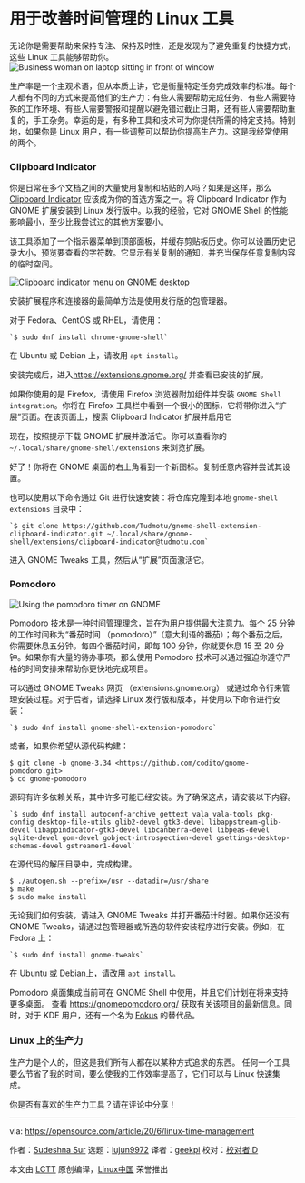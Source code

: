 [#]: collector: (lujun9972)
[#]: translator: (geekpi)
[#]: reviewer: ( )
[#]: publisher: ( )
[#]: url: ( )
[#]: subject: (Linux tools for improving your time management)
[#]: via: (https://opensource.com/article/20/6/linux-time-management)
[#]: author: (Sudeshna Sur https://opensource.com/users/sudeshna-sur)

用于改善时间管理的 Linux 工具
======
无论你是需要帮助来保持专注、保持及时性，还是发现为了避免重复的快捷方式，这些 Linux 工具能够帮助你。
![Business woman on laptop sitting in front of window][1]


生产率是一个主观术语，但从本质上讲，它是衡量特定任务完成效率的标准。每个人都有不同的方式来提高他们的生产力：有些人需要帮助完成任务、有些人需要特殊的工作环境、有些人需要警报和提醒以避免错过截止日期，还有些人需要帮助重复的，手工杂务。幸运的是，有多种工具和技术可为你提供所需的特定支持。特别地，如果你是 Linux 用户，有一些调整可以帮助你提高生产力。这是我经常使用的两个。

### Clipboard Indicator

你是日常在多个文档之间的大量使用复制和粘贴的人吗？如果是这样，那么 [Clipboard Indicator][2] 应该成为你的首选方案之一。将 Clipboard Indicator 作为 GNOME 扩展安装到 Linux 发行版中。以我的经验，它对 GNOME Shell 的性能影响最小，至少比我尝试过的其他方案要小。

该工具添加了一个指示器菜单到顶部面板，并缓存剪贴板历史。你可以设置历史记录大小，预览要查看的字符数。它显示有关复制的通知，并充当保存任意复制内容的临时空间。

![Clipboard indicator menu on GNOME desktop][3]

安装扩展程序和连接器的最简单方法是使用发行版的包管理器。

对于 Fedora、CentOS 或 RHEL，请使用：


```
`$ sudo dnf install chrome-gnome-shell`
```

在 Ubuntu 或 Debian 上，请改用  `apt install`。

安装完成后，进入<https://extensions.gnome.org/> 并查看已安装的扩展。

如果你使用的是 Firefox，请使用 Firefox 浏览器附加组件并安装 `GNOME Shell integration`。你将在 Firefox 工具栏中看到一个很小的图标，它将带你进入“扩展”页面。在该页面上，搜索 Clipboard Indicator 扩展并启用它

现在，按照提示下载 GNOME 扩展并激活它。你可以查看你的 `~/.local/share/gnome-shell/extensions` 来浏览扩展。

好了！你将在 GNOME 桌面的右上角看到一个新图标。复制任意内容并尝试其设置。

也可以使用以下命令通过 Git 进行快速安装：将仓库克隆到本地 `gnome-shell extensions` 目录中：


```
`$ git clone https://github.com/Tudmotu/gnome-shell-extension-clipboard-indicator.git ~/.local/share/gnome-shell/extensions/clipboard-indicator@tudmotu.com`
```

进入 GNOME Tweaks 工具，然后从“扩展”页面激活它。

### Pomodoro

![Using the pomodoro timer on GNOME][4]

Pomodoro 技术是一种时间管理理念，旨在为用户提供最大注意力。每个 25 分钟的工作时间称为“番茄时间 （pomodoro）”（意大利语的番茄）；每个番茄之后，你需要休息五分钟。每四个番茄时间，即每 100 分钟，你就要休息 15 至 20 分钟。如果你有大量的待办事项，那么使用 Pomodoro 技术可以通过强迫你遵守严格的时间安排来帮助你更快地完成项目。

可以通过 GNOME Tweaks 网页 （extensions.gnome.org） 或通过命令行来管理安装过程。对于后者，请选择 Linux 发行版和版本，并使用以下命令进行安装：


```
`$ sudo dnf install gnome-shell-extension-pomodoro`
```

或者，如果你希望从源代码构建：


```
$ git clone -b gnome-3.34 <https://github.com/codito/gnome-pomodoro.git>
$ cd gnome-pomodoro
```

源码有许多依赖关系，其中许多可能已经安装。为了确保这点，请安装以下内容。


```
`$ sudo dnf install autoconf-archive gettext vala vala-tools pkg-config desktop-file-utils glib2-devel gtk3-devel libappstream-glib-devel libappindicator-gtk3-devel libcanberra-devel libpeas-devel sqlite-devel gom-devel gobject-introspection-devel gsettings-desktop-schemas-devel gstreamer1-devel`
```

在源代码的解压目录中，完成构建。


```
$ ./autogen.sh --prefix=/usr --datadir=/usr/share 
$ make 
$ sudo make install 
```

无论我们如何安装，请进入 GNOME Tweaks 并打开番茄计时器。如果你还没有 GNOME Tweaks，请通过包管理器或所选的软件安装程序进行安装。例如，在 Fedora 上：


```
`$ sudo dnf install gnome-tweaks`
```

在 Ubuntu 或 Debian上，请改用 `apt install`。

Pomodoro 桌面集成当前可在 GNOME Shell 中使用，并且它们计划在将来支持更多桌面。 查看 <https://gnomepomodoro.org/> 获取有关该项目的最新信息。同时，对于 KDE 用户，还有一个名为 [Fokus][5] 的替代品。

### Linux 上的生产力

生产力是个人的，但这是我们所有人都在以某种方式追求的东西。 任何一个工具要么节省了我的时间，要么使我的工作效率提高了，它们可以与 Linux 快速集成。

你是否有喜欢的生产力工具？请在评论中分享！

--------------------------------------------------------------------------------

via: https://opensource.com/article/20/6/linux-time-management

作者：[Sudeshna Sur][a]
选题：[lujun9972][b]
译者：[geekpi](https://github.com/geekpi)
校对：[校对者ID](https://github.com/校对者ID)

本文由 [LCTT](https://github.com/LCTT/TranslateProject) 原创编译，[Linux中国](https://linux.cn/) 荣誉推出

[a]: https://opensource.com/users/sudeshna-sur
[b]: https://github.com/lujun9972
[1]: https://opensource.com/sites/default/files/styles/image-full-size/public/lead-images/lenovo-thinkpad-laptop-concentration-focus-windows-office.png?itok=-8E2ihcF (Woman using laptop concentrating)
[2]: https://extensions.gnome.org/extension/779/clipboard-indicator/
[3]: https://opensource.com/sites/default/files/uploads/gnome-tweaks-productivity_0.png (Clipboard indicator menu on GNOME desktop)
[4]: https://opensource.com/sites/default/files/uploads/pomodoro-timer-fedora-opensourcecom.png (Using the pomodoro timer on GNOME)
[5]: https://store.kde.org/p/1308861/
